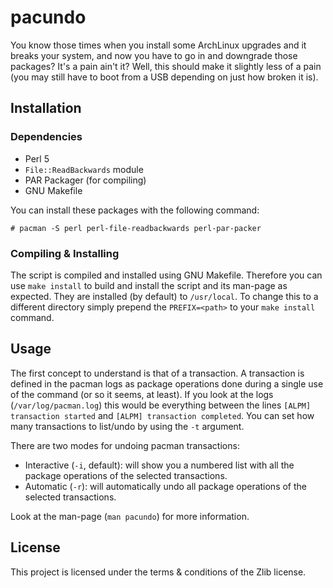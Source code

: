 # pacundo

You know those times when you install some ArchLinux upgrades and it breaks your
system, and now you have to go in and downgrade those packages? It's a pain
ain't it? Well, this should make it slightly less of a pain (you may still have
to boot from a USB depending on just how broken it is).

## Installation

### Dependencies

- Perl 5
- `File::ReadBackwards` module
- PAR Packager (for compiling)
- GNU Makefile

You can install these packages with the following command:

```console
# pacman -S perl perl-file-readbackwards perl-par-packer
```

### Compiling & Installing

The script is compiled and installed using GNU Makefile. Therefore you can use
`make install` to build and install the script and its man-page as expected.
They are installed (by default) to `/usr/local`. To change this to a different
directory simply prepend the `PREFIX=<path>` to your `make install` command.

## Usage

The first concept to understand is that of a transaction. A transaction is
defined in the pacman logs as package operations done during a single use of the
command (or so it seems, at least). If you look at the logs
(`/var/log/pacman.log`) this would be everything between the lines `[ALPM]
transaction started` and `[ALPM] transaction completed`. You can set how many
transactions to list/undo by using the `-t` argument.

There are two modes for undoing pacman transactions:

- Interactive (`-i`, default): will show you a numbered list with all the package
  operations of the selected transactions.
- Automatic (`-r`): will automatically undo all package operations of the
  selected transactions.

Look at the man-page (`man pacundo`) for more information.

## License

This project is licensed under the terms & conditions of the Zlib license.

